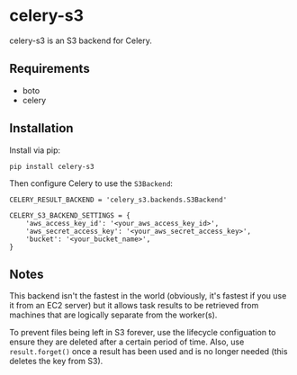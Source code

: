 celery-s3
=========

celery-s3 is an S3 backend for Celery.

Requirements
------------

* boto
* celery

Installation
------------

Install via pip:

`pip install celery-s3`

Then configure Celery to use the `S3Backend`:

    CELERY_RESULT_BACKEND = 'celery_s3.backends.S3Backend'

    CELERY_S3_BACKEND_SETTINGS = {
        'aws_access_key_id': '<your_aws_access_key_id>',
        'aws_secret_access_key': '<your_aws_secret_access_key>',
        'bucket': '<your_bucket_name>',
    }

Notes
-----

This backend isn't the fastest in the world (obviously, it's fastest if you use
it from an EC2 server) but it allows task results to be retrieved from machines
that are logically separate from the worker(s).

To prevent files being left in S3 forever, use the lifecycle configuation to
ensure they are deleted after a certain period of time. Also, use
`result.forget()` once a result has been used and is no longer needed (this
deletes the key from S3).
